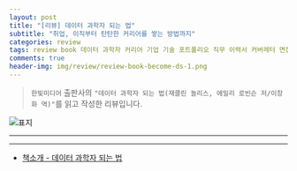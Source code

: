 ```yaml
---  
layout: post  
title: "[리뷰] 데이터 과학자 되는 법"  
subtitle: "취업, 이직부터 탄탄한 커리어를 쌓는 방법까지"  
categories: review  
tags: review book 데이터 과학자 커리어 기업 기술 포트폴리오 직무 이력서 커버레터 면접 제안 회사생활 분석 배포 협업 성장 커뮤니티 업그레이드      
comments: true  
header-img: img/review/review-book-become-ds-1.png
---  
```

  
> `한빛미디어` 출판사의 `"데이터 과학자 되는 법(재클린 놀리스, 에밀리 로빈슨 저/이창화 역)"`를 읽고 작성한 리뷰입니다.  

![표지](https://theorydb.github.io/assets/img/review/review-book-become-ds-1.png)  

---

---

* [책소개 - 데이터 과학자 되는 법](http://www.yes24.com/Product/Goods/105156827)


